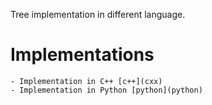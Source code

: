 
Tree implementation in different language.

Implementations
================

	- Implementation in C++ [c++](cxx)
	- Implementation in Python [python](python)

